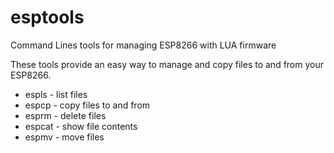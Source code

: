 # esptools
Command Lines tools for managing ESP8266 with LUA firmware

These tools provide an easy way to manage and copy files to
and from your ESP8266.

 - espls - list files 
 - espcp - copy files to and from
 - esprm - delete files
 - espcat - show file contents
 - espmv - move files
